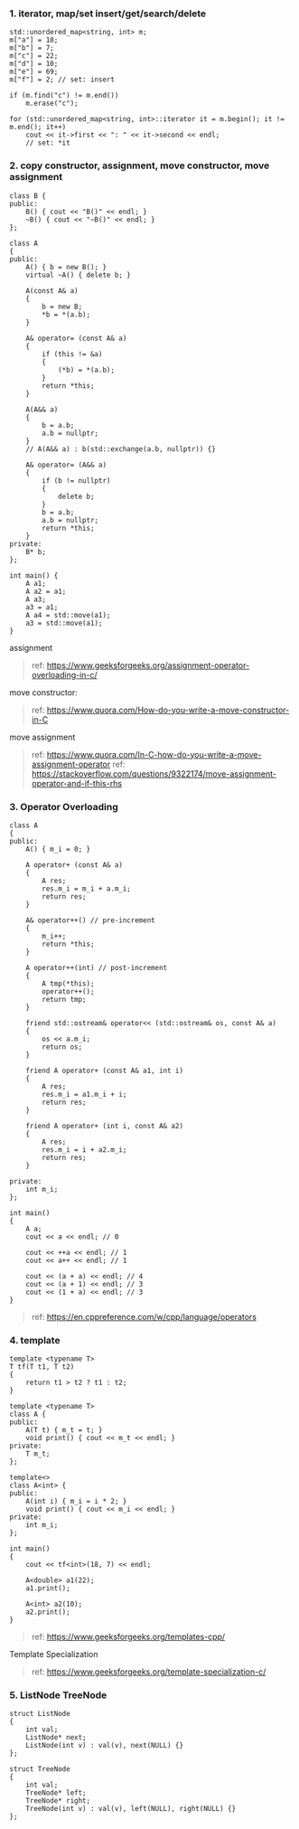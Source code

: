 ### 1. iterator, map/set insert/get/search/delete
```
std::unordered_map<string, int> m;
m["a"] = 18;
m["b"] = 7;
m["c"] = 22;
m["d"] = 10;
m["e"] = 69;
m["f"] = 2; // set: insert

if (m.find("c") != m.end())
    m.erase("c"); 

for (std::unordered_map<string, int>::iterator it = m.begin(); it != m.end(); it++)
    cout << it->first << ": " << it->second << endl;
    // set: *it
```

### 2. copy constructor, assignment, move constructor, move assignment
```
class B {
public:
    B() { cout << "B()" << endl; }
    ~B() { cout << "~B()" << endl; }
};

class A
{
public:
    A() { b = new B(); }
    virtual ~A() { delete b; }
    
    A(const A& a) 
    {  
        b = new B;
        *b = *(a.b);
    }
    
    A& operator= (const A& a)
    {
        if (this != &a)
        {
            (*b) = *(a.b);
        }
        return *this;
    }
    
    A(A&& a)
    {
        b = a.b;
        a.b = nullptr;
    }
    // A(A&& a) : b(std::exchange(a.b, nullptr)) {}
    
    A& operator= (A&& a)
    {
        if (b != nullptr)
        {
            delete b;
        }
        b = a.b;
        a.b = nullptr;
        return *this;
    }
private:
    B* b;
};

int main() {
    A a1;
    A a2 = a1;
    A a3;
    a3 = a1;
    A a4 = std::move(a1);
    a3 = std::move(a1);
}
```
assignment
> ref: https://www.geeksforgeeks.org/assignment-operator-overloading-in-c/

move constructor:
> ref: https://www.quora.com/How-do-you-write-a-move-constructor-in-C

move assignment
> ref: https://www.quora.com/In-C-how-do-you-write-a-move-assignment-operator
> ref: https://stackoverflow.com/questions/9322174/move-assignment-operator-and-if-this-rhs

### 3. Operator Overloading
```
class A
{
public:
    A() { m_i = 0; }
    
    A operator+ (const A& a) 
    { 
        A res;
        res.m_i = m_i + a.m_i;
        return res;
    }
    
    A& operator++() // pre-increment
    {
        m_i++;
        return *this;
    }
    
    A operator++(int) // post-increment
    {
        A tmp(*this);
        operator++();
        return tmp;
    }
    
    friend std::ostream& operator<< (std::ostream& os, const A& a)
    {
        os << a.m_i;
        return os;
    }
    
    friend A operator+ (const A& a1, int i)
    {
        A res;
        res.m_i = a1.m_i + i;
        return res;
    }
    
    friend A operator+ (int i, const A& a2)
    {
        A res;
        res.m_i = i + a2.m_i;
        return res;
    }
    
private:
    int m_i;
};

int main()
{
    A a;
    cout << a << endl; // 0
    
    cout << ++a << endl; // 1
    cout << a++ << endl; // 1

    cout << (a + a) << endl; // 4
    cout << (a + 1) << endl; // 3
    cout << (1 + a) << endl; // 3
}
```
> ref: https://en.cppreference.com/w/cpp/language/operators

### 4. template
```
template <typename T>
T tf(T t1, T t2)
{
    return t1 > t2 ? t1 : t2;
}

template <typename T> 
class A { 
public: 
    A(T t) { m_t = t; }
    void print() { cout << m_t << endl; }
private: 
    T m_t; 
}; 

template<>
class A<int> {
public:
    A(int i) { m_i = i * 2; }
    void print() { cout << m_i << endl; }
private: 
    int m_i;     
};

int main()
{
    cout << tf<int>(18, 7) << endl;
    
    A<double> a1(22);
    a1.print();
    
    A<int> a2(10);
    a2.print();
}
```
> ref: https://www.geeksforgeeks.org/templates-cpp/

Template Specialization
> ref: https://www.geeksforgeeks.org/template-specialization-c/

### 5. ListNode TreeNode
```
struct ListNode
{
    int val;
    ListNode* next;
    ListNode(int v) : val(v), next(NULL) {}
};

struct TreeNode
{
    int val;
    TreeNode* left;
    TreeNode* right;
    TreeNode(int v) : val(v), left(NULL), right(NULL) {}
};
```
